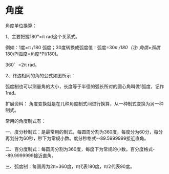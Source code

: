 # 角度
角度单位换算：

1、主要把握180°=π rad这个关系式。

例如：1度=π /180 弧度；30度转换成弧度值：弧度=30*π /180（注: 角度=弧度*180/PI弧度=角度*PI/180)。

360゜=2π rad。

2、终边相同的角的公式如图所示：



弧度制也可以测量角的大小，长度等于半径的弧长所对的圆心角叫做1弧度，记作1rad。

扩展资料：
角度变换就是在几种角度制式间进行换算，从一种制式变换为另一种制式。

常用的角度制式有：

一、度分秒制式：是最常用的制式，每圆周分割为360度，每度分为60分，每分再划分为60秒，秒下为常规小数。度分秒格式--89.5999999接近直角。

二、百分度制式：每圆周分割为360度，每度下为常规的小数。百分度格式--89.9999999接近直角。

三、弧度制：每圆周为2π=360度，π代表180度，π/2代表90度。